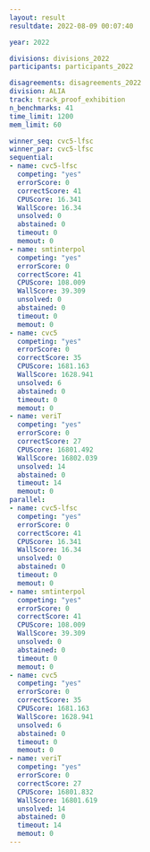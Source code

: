 ```yaml
---
layout: result
resultdate: 2022-08-09 00:07:40

year: 2022

divisions: divisions_2022
participants: participants_2022

disagreements: disagreements_2022
division: ALIA
track: track_proof_exhibition
n_benchmarks: 41
time_limit: 1200
mem_limit: 60

winner_seq: cvc5-lfsc
winner_par: cvc5-lfsc
sequential:
- name: cvc5-lfsc
  competing: "yes"
  errorScore: 0
  correctScore: 41
  CPUScore: 16.341
  WallScore: 16.34
  unsolved: 0
  abstained: 0
  timeout: 0
  memout: 0
- name: smtinterpol
  competing: "yes"
  errorScore: 0
  correctScore: 41
  CPUScore: 108.009
  WallScore: 39.309
  unsolved: 0
  abstained: 0
  timeout: 0
  memout: 0
- name: cvc5
  competing: "yes"
  errorScore: 0
  correctScore: 35
  CPUScore: 1681.163
  WallScore: 1628.941
  unsolved: 6
  abstained: 0
  timeout: 0
  memout: 0
- name: veriT
  competing: "yes"
  errorScore: 0
  correctScore: 27
  CPUScore: 16801.492
  WallScore: 16802.039
  unsolved: 14
  abstained: 0
  timeout: 14
  memout: 0
parallel:
- name: cvc5-lfsc
  competing: "yes"
  errorScore: 0
  correctScore: 41
  CPUScore: 16.341
  WallScore: 16.34
  unsolved: 0
  abstained: 0
  timeout: 0
  memout: 0
- name: smtinterpol
  competing: "yes"
  errorScore: 0
  correctScore: 41
  CPUScore: 108.009
  WallScore: 39.309
  unsolved: 0
  abstained: 0
  timeout: 0
  memout: 0
- name: cvc5
  competing: "yes"
  errorScore: 0
  correctScore: 35
  CPUScore: 1681.163
  WallScore: 1628.941
  unsolved: 6
  abstained: 0
  timeout: 0
  memout: 0
- name: veriT
  competing: "yes"
  errorScore: 0
  correctScore: 27
  CPUScore: 16801.832
  WallScore: 16801.619
  unsolved: 14
  abstained: 0
  timeout: 14
  memout: 0
---
```

